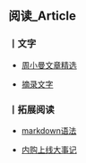 ## 阅读_Article



### 丨文字

- [周小曼文章精选]( /Article/zxm/index.html )

- [摘录文字]( /Article/words.html )



### 丨拓展阅读

- [markdown语法]( /Article/markdown.html )

- [内购上线大事记](/Article/neigoulog.html)

  

